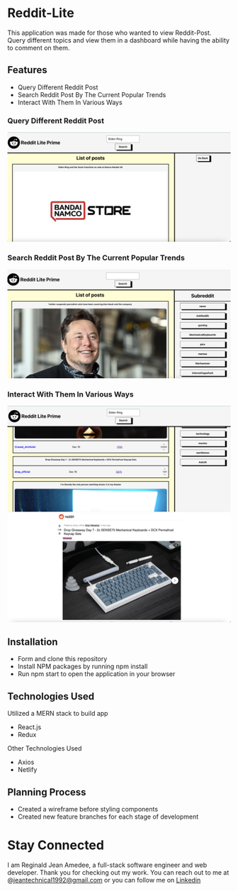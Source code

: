 # Reddit-Lite
This application was made for those who wanted to view Reddit-Post. Query different topics and view them in a dashboard while having the ability to comment on them.

## Features
* Query Different Reddit Post
* Search Reddit Post By The Current Popular Trends
* Interact With Them In Various Ways

### Query Different Reddit Post
<img src="src/assets/pic2.png" max-width="100%">

### Search Reddit Post By The Current Popular Trends
<img src="src/assets/pic1.png" max-width="100%">

### Interact With Them In Various Ways
<img src="src/assets/pic3.png" max-width="100%">
<img src="src/assets/pic4.png" max-width="100%">

## Installation
* Form and clone this repository
* Install NPM packages by running npm install
* Run npm start to open the application in your browser

## Technologies Used 

Utilized a MERN stack to build app
* React.js
* Redux

Other Technologies Used
* Axios
* Netlify

## Planning Process
* Created a wireframe before styling components
* Created new feature branches for each stage of development

# Stay Connected
I am Reginald Jean Amedee, a full-stack software engineer and web developer. Thank you for checking out my work. You can reach out to me at @jeantechnical1992@gmail.com or you can follow me on [Linkedin](https://www.linkedin.com/in/reginaldamedee/)
